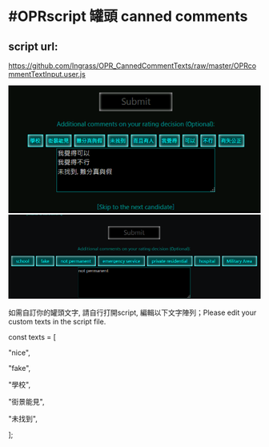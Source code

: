 # #OPRscript 罐頭 canned comments

## script url:
https://github.com/Ingrass/OPR_CannedCommentTexts/raw/master/OPRcommentTextInput.user.js

![demo1](demo1.png)
![demo2](demo2.png)

如需自訂你的罐頭文字, 請自行打開script, 編輯以下文字陣列；Please edit your custom texts in the script file.

const texts = [

"nice",

"fake",

"學校",

"街景能見",

"未找到",

];
